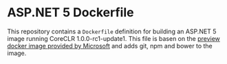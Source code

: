 # ASP.NET 5 Dockerfile

This repository contains a `Dockerfile` definition for building an ASP.NET 5 image running CoreCLR 1.0.0-rc1-update1. This file is basen on the [preview docker image provided by Microsoft](https://github.com/aspnet/aspnet-docker) and adds git, npm and bower to the image.
